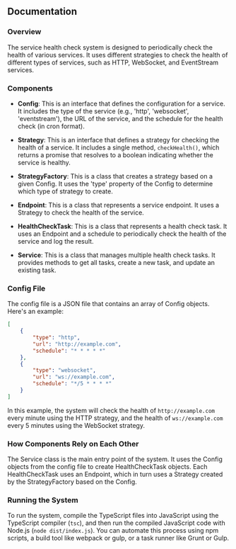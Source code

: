 ## Documentation

### Overview

The service health check system is designed to periodically check the health of various services. It uses different strategies to check the health of different types of services, such as HTTP, WebSocket, and EventStream services.

### Components

- **Config**: This is an interface that defines the configuration for a service. It includes the type of the service (e.g., 'http', 'websocket', 'eventstream'), the URL of the service, and the schedule for the health check (in cron format).

- **Strategy**: This is an interface that defines a strategy for checking the health of a service. It includes a single method, `checkHealth()`, which returns a promise that resolves to a boolean indicating whether the service is healthy.

- **StrategyFactory**: This is a class that creates a strategy based on a given Config. It uses the 'type' property of the Config to determine which type of strategy to create.

- **Endpoint**: This is a class that represents a service endpoint. It uses a Strategy to check the health of the service.

- **HealthCheckTask**: This is a class that represents a health check task. It uses an Endpoint and a schedule to periodically check the health of the service and log the result.

- **Service**: This is a class that manages multiple health check tasks. It provides methods to get all tasks, create a new task, and update an existing task.

### Config File

The config file is a JSON file that contains an array of Config objects. Here's an example:

```json
[
	{
		"type": "http",
		"url": "http://example.com",
		"schedule": "* * * * *"
	},
	{
		"type": "websocket",
		"url": "ws://example.com",
		"schedule": "*/5 * * * *"
	}
]
```

In this example, the system will check the health of `http://example.com` every minute using the HTTP strategy, and the health of `ws://example.com` every 5 minutes using the WebSocket strategy.

### How Components Rely on Each Other

The Service class is the main entry point of the system. It uses the Config objects from the config file to create HealthCheckTask objects. Each HealthCheckTask uses an Endpoint, which in turn uses a Strategy created by the StrategyFactory based on the Config.

### Running the System

To run the system, compile the TypeScript files into JavaScript using the TypeScript compiler (`tsc`), and then run the compiled JavaScript code with Node.js (`node dist/index.js`). You can automate this process using npm scripts, a build tool like webpack or gulp, or a task runner like Grunt or Gulp.
